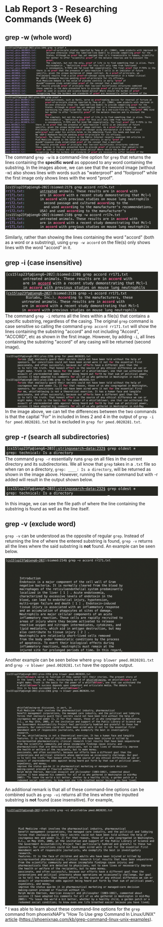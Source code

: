 # Lab Report 3 - Researching Commands (Week 6)
## grep -w (whole word)
![Image](-w.png) 
![Image](-wCompare.png)
The command `grep -w` is a command-line option for `grep` that returns the lines containing the **specific word** as opposed to any word
containing the substring. In the images above, we can see that the second image (without -w) also shows lines with words such as 
"waterproof" and "foolproof" while the first image only shows lines with the word "proof".

![Image](-w1.png)

Similarly, rather than showing the lines containing the word "accord" (both as a word or a substring), using `grep -w accord` on the file(s)
only shows lines with the word "accord" in it.

## grep -i (case insensitive)
![Image](-iCompare.png) 
![Image](-i.png) 
The command `grep -i` returns all the lines within a file(s) that contains a specific substring, regardless of the casing. The original `grep`
command is case sensitive so calling the command `grep accord rr171.txt` will show the lines containing the substring "accord" and not 
including "Accord", "ACCORD", etc as shown in the first image. However, by adding `-i`, all lines containing the substring "accord" of any
casing will be returned (second image).

![Image](-i1.png) 
In the image above, we can tell the differences between the two commands is that the capital "For" in included in lines 2 and 4 in the 
output of `grep -i for pmed.0020281.txt` but is excluded in `grep for pmed.0020281.txt`.

## grep -r (search all subdirectories)
![Image](-rCompare.png)
The command `grep -r` essentially runs `grep` on all files in the current directory and its subdirectories. We all know that `grep` takes in
a `.txt` file so when ran on a directory, `grep: ____: Is a directory`, will be returned as shown in the image above. However, running the
same command but with -r added will result in the output shown below.

![Image](-rCompare.png)

In this image, we can see the file path of where the line containing the substring is found as well as the line itself.

## grep -v (exclude word)

`grep -v` can be understood as the opposite of regular `grep`. Instead of returning the line of where the entered substring is found, 
`grep -v` returns all the lines where the said substring is **not** found. An example can be seen below.

![Image](-v.png)

Another example can be seen below where `grep blower pmed.0020281.txt` and `grep -v blower pmed.0020281.txt` have the opposite output.

![Image](-v1.png)

An additional remark is that all of these command-line options can be combined such as `grep -vi` returns all the lines where the inputted 
substring is **not** found (case insensitive). For example,

![Image](-vi.png)
"
I was able to learn about these command-line options for the `grep` command from phoenixNAP's "How To Use grep Command In Linux/UNIX"
[article](https://phoenixnap.com/kb/grep-command-linux-unix-examples) (https://phoenixnap.com/kb/grep-command-linux-unix-examples).
